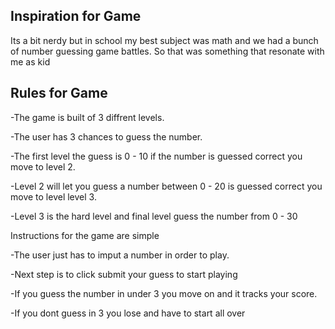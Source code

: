 ## Inspiration for Game
Its a bit nerdy but in school my best subject was math and we had a bunch of number guessing game battles. So that was something that resonate with me as kid


## Rules for Game
-The game is built of 3 diffrent  levels.

-The user has 3 chances to guess the number.

-The first level the guess is 0 - 10 if the number is guessed correct you move to level 2.

-Level 2 will let you guess a number between 0 - 20 is guessed correct you move to level level 3.

-Level 3 is the hard level and final level guess the number from 0 - 30

Instructions for the game are simple

-The user just has to imput a number in order to play.

-Next step is to click submit your guess to start playing

-If you guess the number in under 3 you move on and it tracks your score.

-If you dont guess in 3 you lose and have to start all over
